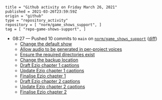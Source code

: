 ```
title = "Github activity on Friday March 26, 2021"
published = 2021-03-26T23:59:59Z
origin = "github"
type = "repository_activity"
repository = [ "norm/game_shows_support", ]
tag = [ "repo-game-shows-support", ]
```

* 08:27 — Pushed 10 commits to `main` on [`norm/game_shows_support`](https://github.com/norm/game_shows_support) ([diff](https://github.com/norm/game_shows_support/compare/5e46c72276041195168c7b74178aab9fb2652783..f6f86e34d3b04a4ddf2e585750202e20ea82f724))
  * [Change the default show](https://github.com/norm/game_shows_support/commit/0133cc5cb11e31477b940ca0d3e296a274de1903)
  * [Allow audio to be generated in per-project voices](https://github.com/norm/game_shows_support/commit/1f9d2ee8efc8811fbddfbc77ffdcb757b5aa3831)
  * [Ensure the required directories exist](https://github.com/norm/game_shows_support/commit/c266ad56c56b564a177992d837366f2b82d93626)
  * [Change the backup location](https://github.com/norm/game_shows_support/commit/e8206bbf3703f71e37475bca7ada4a0dbdd52cee)
  * [Draft Ezio chapter 1 captions](https://github.com/norm/game_shows_support/commit/22f82b3d3bd4431f2af3ddc91bdad0a7e14c2d4f)
  * [Update Ezio chapter 1 captions](https://github.com/norm/game_shows_support/commit/b587d2f0495447ba0eb2e87f9013d5be2599a698)
  * [Finalise Ezio chapter 1](https://github.com/norm/game_shows_support/commit/451581d966ff5c298d028744c8c3e24adc3ad68c)
  * [Draft Ezio chapter 2 captions](https://github.com/norm/game_shows_support/commit/e3ac0566d91cbba9e408ba6959576f34137e380e)
  * [Update Ezio chapter 2 captions](https://github.com/norm/game_shows_support/commit/ffff3356d18dac24188738a89f6902595a709b5b)
  * [Finalise Ezio chapter 2](https://github.com/norm/game_shows_support/commit/f6f86e34d3b04a4ddf2e585750202e20ea82f724)

